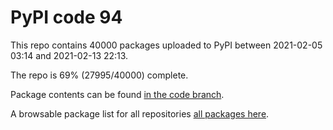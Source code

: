 # PyPI code 94

This repo contains 40000 packages uploaded to PyPI between 
2021-02-05 03:14 and 2021-02-13 22:13.

The repo is 69% (27995/40000) complete.

Package contents can be found [in the code branch](https://github.com/pypi-data/pypi-mirror-94/tree/code/packages).

A browsable package list for all repositories [all packages here](https://pypi-data.github.io/website/repositories/pypi-mirror-94).


